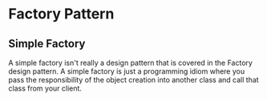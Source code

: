# Factory Pattern

## Simple Factory

A simple factory isn't really a design pattern that is covered in the Factory design pattern. A simple factory is just a programming idiom where you pass the responsibility of the object creation into another class and call that class from your client.
